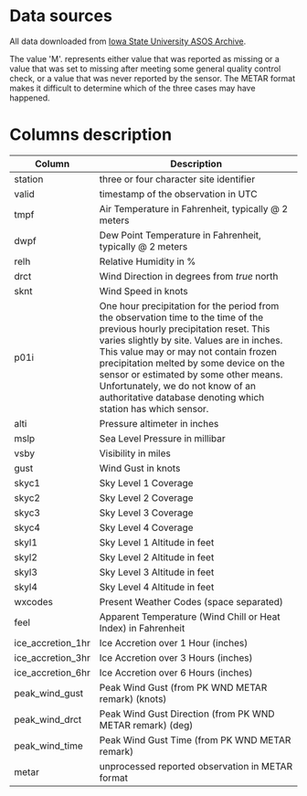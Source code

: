# Data sources

All data downloaded from [Iowa State University ASOS Archive](https://mesonet.agron.iastate.edu/request/download.phtml).


The value 'M'. represents either value that was reported as missing or a value that was set to missing after meeting some general quality control check, or a value that was never reported by the sensor. The METAR format makes it difficult to determine which of the three cases may have happened.

# Columns description

| Column            | Description                                                                                                                                                                                                                                                                                                                                                                                                  |
|-------------------|--------------------------------------------------------------------------------------------------------------------------------------------------------------------------------------------------------------------------------------------------------------------------------------------------------------------------------------------------------------------------------------------------------------|
| station           | three or four character site identifier                                                                                                                                                                                                                                                                                                                                                                      |
| valid             | timestamp of the observation in UTC                                                                                                                                                                                                                                                                                                                                                                          |
| tmpf              | Air Temperature in Fahrenheit, typically @ 2 meters                                                                                                                                                                                                                                                                                                                                                          |
| dwpf              | Dew Point Temperature in Fahrenheit, typically @ 2 meters                                                                                                                                                                                                                                                                                                                                                    |
| relh              | Relative Humidity in %                                                                                                                                                                                                                                                                                                                                                                                       |
| drct              | Wind Direction in degrees from *true* north                                                                                                                                                                                                                                                                                                                                                                  |
| sknt              | Wind Speed in knots                                                                                                                                                                                                                                                                                                                                                                                          |
| p01i              | One hour precipitation for the period from the observation time to the time of the previous hourly precipitation reset. This varies slightly by site. Values are in inches. This value may or may not contain frozen precipitation melted by some device on the sensor or estimated by some other means. Unfortunately, we do not know of an authoritative database denoting which station has which sensor. |
| alti              | Pressure altimeter in inches                                                                                                                                                                                                                                                                                                                                                                                 |
| mslp              | Sea Level Pressure in millibar                                                                                                                                                                                                                                                                                                                                                                               |
| vsby              | Visibility in miles                                                                                                                                                                                                                                                                                                                                                                                          |
| gust              | Wind Gust in knots                                                                                                                                                                                                                                                                                                                                                                                           |
| skyc1             | Sky Level 1 Coverage                                                                                                                                                                                                                                                                                                                                                                                         |
| skyc2             | Sky Level 2 Coverage                                                                                                                                                                                                                                                                                                                                                                                         |
| skyc3             | Sky Level 3 Coverage                                                                                                                                                                                                                                                                                                                                                                                         |
| skyc4             | Sky Level 4 Coverage                                                                                                                                                                                                                                                                                                                                                                                         |
| skyl1             | Sky Level 1 Altitude in feet                                                                                                                                                                                                                                                                                                                                                                                 |
| skyl2             | Sky Level 2 Altitude in feet                                                                                                                                                                                                                                                                                                                                                                                 |
| skyl3             | Sky Level 3 Altitude in feet                                                                                                                                                                                                                                                                                                                                                                                 |
| skyl4             | Sky Level 4 Altitude in feet                                                                                                                                                                                                                                                                                                                                                                                 |
| wxcodes           | Present Weather Codes (space separated)                                                                                                                                                                                                                                                                                                                                                                      |
| feel              | Apparent Temperature (Wind Chill or Heat Index) in Fahrenheit                                                                                                                                                                                                                                                                                                                                                |
| ice_accretion_1hr | Ice Accretion over 1 Hour (inches)                                                                                                                                                                                                                                                                                                                                                                           |
| ice_accretion_3hr | Ice Accretion over 3 Hours (inches)                                                                                                                                                                                                                                                                                                                                                                          |
| ice_accretion_6hr | Ice Accretion over 6 Hours (inches)                                                                                                                                                                                                                                                                                                                                                                          |
| peak_wind_gust    | Peak Wind Gust (from PK WND METAR remark) (knots)                                                                                                                                                                                                                                                                                                                                                            |
| peak_wind_drct    | Peak Wind Gust Direction (from PK WND METAR remark) (deg)                                                                                                                                                                                                                                                                                                                                                    |
| peak_wind_time    | Peak Wind Gust Time (from PK WND METAR remark)                                                                                                                                                                                                                                                                                                                                                               |
| metar             | unprocessed reported observation in METAR format                                                                                                                                                                                                                                                                                                                                                             |